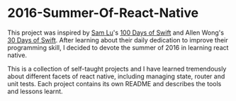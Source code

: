 # 2016-Summer-Of-React-Native

This project was inspired by [Sam Lu](https://twitter.com/samvlu)'s [100 Days of Swift](http://samvlu.com/index.html) and Allen Wong's [30 Days of Swift](https://github.com/allenwong/30DaysofSwift). After learning about their daily dedication to improve their programming skill, I decided to devote the summer of 2016 in learning react native.

This is a collection of self-taught projects and I have learned tremendously about different facets of react native, including managing state, router and unit tests. Each project contains its own README and describes the tools and lessons learnt.